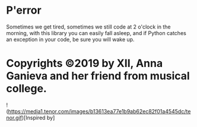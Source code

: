 # P'error
Sometimes we get tired, sometimes we still code at 2 o'clock in the morning, with this library you can easily fall asleep, and if Python catches an exception in your code, be sure you will wake up.

# Copyrights ©2019 by XII, Anna Ganieva and her friend from musical college.
!(https://media1.tenor.com/images/b13613ea77e1b9ab62ec82f01a4545dc/tenor.gif)[Inspired by]
